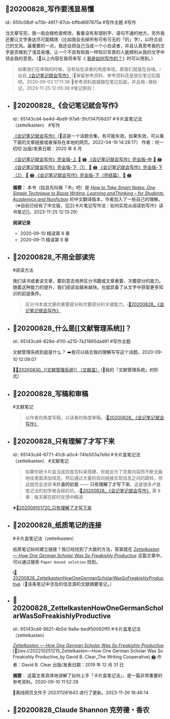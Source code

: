 ## 📇20200828_写作要浅显易懂 
id:: 650c08df-a70b-46f7-87cb-bffbd697875a
#写作主题 #写作

当文章写完，我一般会做检查修改，看看没有有错别字、语句不通的地方，另外我还要让文字表达尽可能精炼（比如我会去掉所有可有可无的「的」字），以符合自己的文风。最重要的一点，我还会把自己当成一个小白读者，并且认真思考我的文字是否做到了浅显易懂，让一个不具有和我一样知识背景的人能顺利从我的文字中领会我的意思。（🤔以上内容在我将来写《 [我是如何写作的？](((633d9b06-bb3e-4c0d-b0ff-3fac571d5ed5)))》时可以用到。）

>  如果我们在审稿的时候，没有站在读者的角度审视，那我们就是在自嗨。ℹ️ 出自[《会记笔记就会写作》](((65143cd4-be4d-4bd9-97a6-3fcf34706d37)))（🤔保留参考资料，参考资料还是放在笔记后面吧。2020-09-03 17:11:36 🔨参考资料直接跟在笔记后面，并且用 `ℹ️` 做标记。2023-11-25 12:05:38 #笔记原则 ）
- ## 📑20200828_《会记笔记就会写作》
  id:: 65143cd4-be4d-4bd9-97a6-3fcf34706d37
  #卡片盒笔记法（zettelkasten） #写作
  
  [《会记笔记就会写作》](https://mp.weixin.qq.com/mp/appmsgalbum?action=getalbum&__biz=MzI1NTA4Nzk5Mw==&scene=1&album_id=1464601583634939905#wechat_redirect)（🤔这是一个话题合集，有可能失效。如果失效，可以看下面的文章链接或者保存在本地的网页。2022-04-19 14:28:17）
  作者：何一叨叨
  出版/发表日期：2020 年 8 月
  
  [《会记笔记就会写作》完全版-上](https://mp.weixin.qq.com/s/eNpb7fOLk0ULamV-DYCZTQ) [🔎](es://202204191413_《会记笔记就会写作》完全版-上) [🖨](<file:///D:/Wanghu/800-写作技巧/202204191413_《会记笔记就会写作》完全版-上.html>)
  [《会记笔记就会写作》完全版-中](https://mp.weixin.qq.com/s/UXLSywR37dQWKcFfQxheDQ) [🔎](es://202204191420_《会记笔记就会写作》完全版-中) [🖨](<file:///D:/Wanghu/800-写作技巧/202204191420_《会记笔记就会写作》完全版-中.html>)
  [《会记笔记就会写作》完全版-下（1）](https://mp.weixin.qq.com/s/DmSdIbyV7gpav9iOVbrQJQ) [🔎](es://202204191424_《会记笔记就会写作》完全版-下（1）) [🖨](<file:///D:/Wanghu/800-写作技巧/202204191424_《会记笔记就会写作》完全版-下（1）.html>)
  [《会记笔记就会写作》完全版-下（2）](https://mp.weixin.qq.com/s/cwBJn-ns6T1wt1-_zeG47A) [🔎](es://202204191427_《会记笔记就会写作》完全版-下（2）) [🖨](<file:///D:/Wanghu/800-写作技巧/202204191427_《会记笔记就会写作》完全版-下（2）.html>)
  [《会记笔记就会写作》完全版-下（完结篇）](https://mp.weixin.qq.com/s/GIhLHvM4YIPP-Iyv52qj_g) [🔎](es://202204191431_《会记笔记就会写作》完全版-下（完结篇）) [🖨](<file:///D:/Wanghu/800-写作技巧/202204191431_《会记笔记就会写作》完全版-下（完结篇）.html>)
  
  **摘要**：
  本书（姑且先叫做「书」吧）是 [*How to Take Smart Notes: One Simple Technique to Boost Writing, Learning andThinking – for Students, Academics and Nonfiction*](https://book.douban.com/subject/30216624/) 的中文翻译版本，作者加入了一些自己的理解。（➕目前已经有了中文版，见[[《卡片笔记写作法：如何实现从阅读到写作》读书笔记]]。2023-11-25 12:13:29）
  
  **阅读记录**
  * 2020-09-10 精读第 8 章
  * 2020-09-11 精读第 8 章
- ## 📇20200828_不用全部读完️
  #阅读方法
  
  我们读书或者读文章，要刻意去培养区分书籍或文章重要、次要部分的能力。随着这种能力的提升，我们阅读会越来越快。也就具备了从文字中获取更多知识的前提条件。
  
  > 区分书本或文章的重要部分和次要部分的关键能力。ℹ️[📑20200828_《会记笔记就会写作》](((65143cd4-be4d-4bd9-97a6-3fcf34706d37)))
- ## 📇20200828_什么是[[文献管理系统]]？ 
  id:: 65143cd4-828d-4110-a215-7a21895dad91
  #写作主题
  
  文献管理系统到底是什么？
  ➡️我可以结合我的理解写写这个话题。2020-09-10 12:09:07
  
  📎[📇20200830_ [[文献管理系统]] （文献盒）](((65143cd4-697c-44ee-98be-3c3ce738d7db)))（📎我的「文献管理系统」的形式）
- ## 📇20200828_写稿和审稿 
  #文献笔记
  
  > 以作者的角度写稿，以读者的角度审稿。ℹ️[📑20200828_《会记笔记就会写作》](((65143cd4-be4d-4bd9-97a6-3fcf34706d37)))
- ## 📇20200828_只有理解了才写下来
  id:: 65143cd4-6771-41c8-a0c4-74fe503a7e6d
  #卡片盒笔记法（zettelkasten） #文献笔记
  
  > 如果你把卡片盒当成百度百科来搭建，你就会为了完善内容而不断无脑地往里面添加信息，然后通过大量的双向链接实现信息之间的跳转，但这就完全违背**卡片盒的初衷** —— **只有理解了才写下来**，这是很多卢曼笔记法的初学者会踩的坑。ℹ️[📑20200828_《会记笔记就会写作》](((65143cd4-be4d-4bd9-97a6-3fcf34706d37))) 第 8 章：每天都在即时反馈中精进
  
  ➕[📇202009101720_只有理解了才写下来](((63562e21-2da6-40f9-95b9-731b3def47b9)))
- ## 📇20200828_纸质笔记的连接
  #卡片盒笔记法（zettelkasten）
  
  纸质笔记如何建立链接？我已经找到了大致的方法，答案就在 [*Zettelkasten — How One German Scholar Was So Freakishly Productive*](((65143cd4-6621-4b5d-9a8e-bedf50062ff0))) 这篇文章中，可以通过搜索 `Paper-based solution` 找到。
  
  ℹ️[📑20200828_ZettelkastenHowOneGermanScholarWasSoFreakishlyProductive](((65143cd4-6621-4b5d-9a8e-bedf50062ff0)))（🤔该条笔记中涉及的信息源的文献摘要笔记。）
- ## 📑20200828_ZettelkastenHowOneGermanScholarWasSoFreakishlyProductive
  id:: 65143cd4-6621-4b5d-9a8e-bedf50062ff0
  #卡片盒笔记法（zettelkasten）
  
  [*Zettelkasten — How One German Scholar Was So Freakishly Productive*](https://writingcooperative.com/zettelkasten-how-one-german-scholar-was-so-freakishly-productive-997e4e0ca125) [🔎](es://202210251215_Zettelkasten—How One German Scholar Was So Freakishly Productive_by David B. Clear_The Writing Cooperative) [🖨](<file:///D:/Wanghu/Attachment/202210251215_Zettelkasten—How One German Scholar Was So Freakishly Productive_by David B. Clear_The Writing Cooperative.html>)
  作者：David B. Clear
  出版/发表日期：2019 年 12 月 31 日
  
  **摘要**：
  这篇文章具体地讲解了如何上手「卡片盒笔记法」，是一篇非常重要的参考资料。2020-09-10 11:52:28
  
  📝离线网页文件于 202311261643 进行了更新。2023-11-26 16:46:14
- ## 📇20200828_Claude Shannon 克劳德・香农
